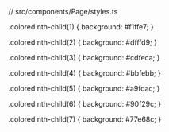 // src/components/Page/styles.ts

.colored:nth-child(1) {
background: #f1ffe7;
}

.colored:nth-child(2) {
background: #dfffd9;
}

.colored:nth-child(3) {
background: #cdfeca;
}

.colored:nth-child(4) {
background: #bbfebb;
}

.colored:nth-child(5) {
background: #a9fdac;
}

.colored:nth-child(6) {
background: #90f29c;
}

.colored:nth-child(7) {
background: #77e68c;
}
